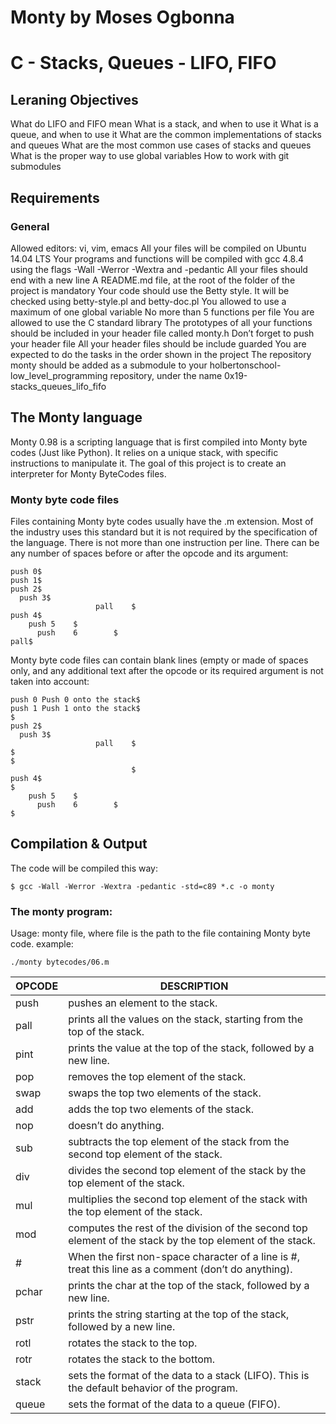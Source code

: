 # Monty by Moses Ogbonna

# C - Stacks, Queues - LIFO, FIFO

## Leraning Objectives

What do LIFO and FIFO mean
What is a stack, and when to use it
What is a queue, and when to use it
What are the common implementations of stacks and queues
What are the most common use cases of stacks and queues
What is the proper way to use global variables
How to work with git submodules

## Requirements

### General

Allowed editors: vi, vim, emacs
All your files will be compiled on Ubuntu 14.04 LTS
Your programs and functions will be compiled with gcc 4.8.4 using the flags -Wall -Werror -Wextra and -pedantic
All your files should end with a new line
A README.md file, at the root of the folder of the project is mandatory
Your code should use the Betty style. It will be checked using betty-style.pl and betty-doc.pl
You allowed to use a maximum of one global variable
No more than 5 functions per file
You are allowed to use the C standard library
The prototypes of all your functions should be included in your header file called monty.h
Don’t forget to push your header file
All your header files should be include guarded
You are expected to do the tasks in the order shown in the project
The repository monty should be added as a submodule to your holbertonschool-low_level_programming repository, under the name 0x19-stacks_queues_lifo_fifo

## The Monty language

Monty 0.98 is a scripting language that is first compiled into Monty byte codes (Just like Python). It relies on a unique stack, with specific instructions to manipulate it. The goal of this project is to create an interpreter for Monty ByteCodes files.

### Monty byte code files

Files containing Monty byte codes usually have the .m extension. Most of the industry uses this standard but it is not required by the specification of the language. There is not more than one instruction per line. There can be any number of spaces before or after the opcode and its argument:

```
push 0$
push 1$
push 2$
  push 3$
                   pall    $
push 4$
    push 5    $
      push    6        $
pall$
```

Monty byte code files can contain blank lines (empty or made of spaces only, and any additional text after the opcode or its required argument is not taken into account:

```
push 0 Push 0 onto the stack$
push 1 Push 1 onto the stack$
$
push 2$
  push 3$
                   pall    $
$
$
                           $
push 4$
$
    push 5    $
      push    6        $
$
```

## Compilation & Output

The code will be compiled this way:

```
$ gcc -Wall -Werror -Wextra -pedantic -std=c89 *.c -o monty
```

### The monty program:

Usage: monty file, where file is the path to the file containing Monty byte code.
example:

```
./monty bytecodes/06.m 
```

| OPCODE | DESCRIPTION |
|------------ | --------------|
| push | pushes an element to the stack. |
| pall | prints all the values on the stack, starting from the top of the stack.|
| pint | prints the value at the top of the stack, followed by a new line.|
| pop | removes the top element of the stack. |
| swap | swaps the top two elements of the stack.|
| add | adds the top two elements of the stack. |
| nop | doesn’t do anything. |
| sub | subtracts the top element of the stack from the second top element of the stack.|
| div | divides the second top element of the stack by the top element of the stack.|
| mul | multiplies the second top element of the stack with the top element of the stack.|
| mod | computes the rest of the division of the second top element of the stack by the top element of the stack.|
| # | When the first non-space character of a line is #, treat this line as a comment (don’t do anything).|
| pchar | prints the char at the top of the stack, followed by a new line.|
| pstr | prints the string starting at the top of the stack, followed by a new line. |
| rotl | rotates the stack to the top. |
| rotr | rotates the stack to the bottom. |
| stack | sets the format of the data to a stack (LIFO). This is the default behavior of the program.|
| queue | sets the format of the data to a queue (FIFO).|
